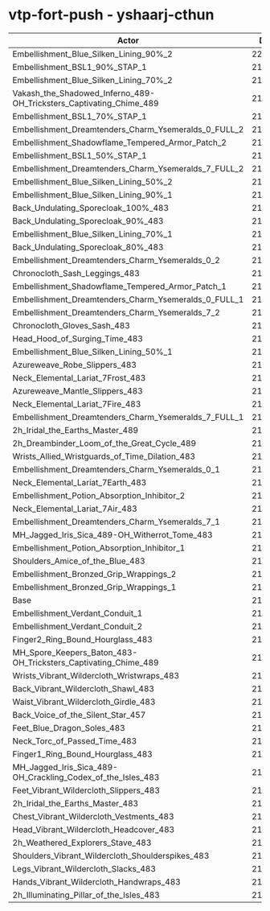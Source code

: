 # vtp-fort-push - yshaarj-cthun
| Actor | DPS | Increase |
|---|:---:|:---:|
|Embellishment_Blue_Silken_Lining_90%_2|220525|3.77%|
|Embellishment_BSL1_90%_STAP_1|219288|3.19%|
|Embellishment_Blue_Silken_Lining_70%_2|218759|2.94%|
|Vakash_the_Shadowed_Inferno_489-OH_Tricksters_Captivating_Chime_489|218573|2.85%|
|Embellishment_BSL1_70%_STAP_1|218173|2.67%|
|Embellishment_Dreamtenders_Charm_Ysemeralds_0_FULL_2|218115|2.64%|
|Embellishment_Shadowflame_Tempered_Armor_Patch_2|217913|2.54%|
|Embellishment_BSL1_50%_STAP_1|217404|2.30%|
|Embellishment_Dreamtenders_Charm_Ysemeralds_7_FULL_2|217367|2.29%|
|Embellishment_Blue_Silken_Lining_50%_2|216782|2.01%|
|Embellishment_Blue_Silken_Lining_90%_1|216385|1.82%|
|Back_Undulating_Sporecloak_100%_483|216307|1.79%|
|Back_Undulating_Sporecloak_90%_483|215900|1.60%|
|Embellishment_Blue_Silken_Lining_70%_1|215494|1.40%|
|Back_Undulating_Sporecloak_80%_483|215481|1.40%|
|Embellishment_Dreamtenders_Charm_Ysemeralds_0_2|215245|1.29%|
|Chronocloth_Sash_Leggings_483|215212|1.27%|
|Embellishment_Shadowflame_Tempered_Armor_Patch_1|215012|1.18%|
|Embellishment_Dreamtenders_Charm_Ysemeralds_0_FULL_1|214962|1.15%|
|Embellishment_Dreamtenders_Charm_Ysemeralds_7_2|214913|1.13%|
|Chronocloth_Gloves_Sash_483|214887|1.12%|
|Head_Hood_of_Surging_Time_483|214814|1.08%|
|Embellishment_Blue_Silken_Lining_50%_1|214647|1.01%|
|Azureweave_Robe_Slippers_483|214479|0.93%|
|Neck_Elemental_Lariat_7Frost_483|214293|0.84%|
|Azureweave_Mantle_Slippers_483|214144|0.77%|
|Neck_Elemental_Lariat_7Fire_483|214101|0.75%|
|Embellishment_Dreamtenders_Charm_Ysemeralds_7_FULL_1|214058|0.73%|
|2h_Iridal_the_Earths_Master_489|214027|0.71%|
|2h_Dreambinder_Loom_of_the_Great_Cycle_489|214008|0.71%|
|Wrists_Allied_Wristguards_of_Time_Dilation_483|213699|0.56%|
|Embellishment_Dreamtenders_Charm_Ysemeralds_0_1|213695|0.56%|
|Neck_Elemental_Lariat_7Earth_483|213441|0.44%|
|Embellishment_Potion_Absorption_Inhibitor_2|213348|0.39%|
|Neck_Elemental_Lariat_7Air_483|213315|0.38%|
|Embellishment_Dreamtenders_Charm_Ysemeralds_7_1|213128|0.29%|
|MH_Jagged_Iris_Sica_489-OH_Witherrot_Tome_483|212980|0.22%|
|Embellishment_Potion_Absorption_Inhibitor_1|212845|0.16%|
|Shoulders_Amice_of_the_Blue_483|212693|0.09%|
|Embellishment_Bronzed_Grip_Wrappings_2|212620|0.05%|
|Embellishment_Bronzed_Grip_Wrappings_1|212557|0.02%|
|Base|212509|0.00%|
|Embellishment_Verdant_Conduit_1|212483|-0.01%|
|Embellishment_Verdant_Conduit_2|212443|-0.03%|
|Finger2_Ring_Bound_Hourglass_483|212433|-0.04%|
|MH_Spore_Keepers_Baton_483-OH_Tricksters_Captivating_Chime_489|212203|-0.14%|
|Wrists_Vibrant_Wildercloth_Wristwraps_483|212192|-0.15%|
|Back_Vibrant_Wildercloth_Shawl_483|212118|-0.18%|
|Waist_Vibrant_Wildercloth_Girdle_483|211949|-0.26%|
|Back_Voice_of_the_Silent_Star_457|211867|-0.30%|
|Feet_Blue_Dragon_Soles_483|211818|-0.33%|
|Neck_Torc_of_Passed_Time_483|211767|-0.35%|
|Finger1_Ring_Bound_Hourglass_483|211552|-0.45%|
|MH_Jagged_Iris_Sica_489-OH_Crackling_Codex_of_the_Isles_483|211504|-0.47%|
|Feet_Vibrant_Wildercloth_Slippers_483|211418|-0.51%|
|2h_Iridal_the_Earths_Master_483|211414|-0.52%|
|Chest_Vibrant_Wildercloth_Vestments_483|211409|-0.52%|
|Head_Vibrant_Wildercloth_Headcover_483|211243|-0.60%|
|2h_Weathered_Explorers_Stave_483|211146|-0.64%|
|Shoulders_Vibrant_Wildercloth_Shoulderspikes_483|211126|-0.65%|
|Legs_Vibrant_Wildercloth_Slacks_483|210879|-0.77%|
|Hands_Vibrant_Wildercloth_Handwraps_483|210790|-0.81%|
|2h_Illuminating_Pillar_of_the_Isles_483|210121|-1.12%|
